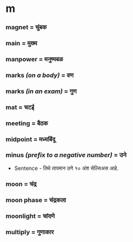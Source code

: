 # m

### magnet = चुंबक

### main = मुख्य

### manpower = मनुष्यबळ

### marks *(on a body)* = वण

### marks *(in an exam)* = गुण

### mat = चटई

### meeting = बैठक

### midpoint = मध्यबिंदू

### minus *(prefix to a negative number)* = उने

- Sentence - तिथे तापमान उणे १० अंश सेल्सिअस आहे. 

### moon = चंद्र

### moon phase = चंद्रकला

### moonlight = चांदणे

### multiply = गुणाकार


